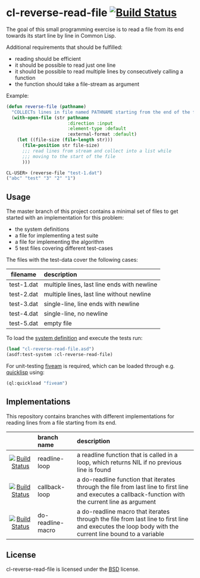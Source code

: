 # cl-reverse-read-file [![Build Status](https://travis-ci.org/charcodelimit/cl-reverse-read-line.svg)](https://travis-ci.org/charcodelimit/cl-reverse-read-file)

The goal of this small programming exercise is to read a file 
from its end towards its start line by line in Common Lisp.

Additional requirements that should be fulfilled:
 - reading should be efficient
 - it should be possible to read just one line
 - it should be possible to read multiple lines
   by consecutively calling a function
 - the function should take a file-stream as argument

Example:

```lisp
(defun reverse-file (pathname)
  "COLLECTs lines in file named PATHNAME starting from the end of the file"
  (with-open-file (str pathname
                       :direction :input
                       :element-type :default
                       :external-format :default)
    (let ((file-size (file-length str)))
      (file-position str file-size)
      ;;; read lines from stream and collect into a list while
      ;;; moving to the start of the file
      )))
```

```lisp
CL-USER> (reverse-file "test-1.dat")
("abc" "test" "3" "2" "1")
```

## Usage

The master branch of this project contains a minimal set of files to get
started with an implementation for this problem:

 * the system definitions
 * a file for implementing a test suite
 * a file for implementing the algorithm
 * 5 test files covering different test-cases

The files with the test-data cover the following cases:

| filename | description |
|:-:|:-|
| test-1.dat | multiple lines, last line ends with newline |
| test-2.dat | multiple lines, last line without newline |
| test-3.dat | single-line, line ends with newline |
| test-4.dat | single-line, no newline |
| test-5.dat | empty file |

To load the [system definition](https://common-lisp.net/project/asdf/) and execute the tests run:
```lisp
(load "cl-reverse-read-file.asd")
(asdf:test-system :cl-reverse-read-file)
```

For unit-testing [fiveam](https://github.com/sionescu/fiveam) is required, which can be loaded through e.g. [quicklisp](https://www.quicklisp.org) using:
```lisp
(ql:quickload "fiveam")
```

## Implementations

This repository contains branches with different implementations for reading
lines from a file starting from its end.

| | branch name | description |
|:-:|:-|:-|
| [![Build Status](https://travis-ci.org/charcodelimit/cl-reverse-read-line.svg?branch=readline-loop)](https://travis-ci.org/charcodelimit/cl-reverse-read-file) | readline-loop | a readline function that is called in a loop, which returns NIL if no previous line is found |
| [![Build Status](https://travis-ci.org/charcodelimit/cl-reverse-read-line.svg?branch=callback-loop)](https://travis-ci.org/charcodelimit/cl-reverse-read-file) | callback-loop | a do-readline function that iterates through the file from last line to first line and executes a callback-function with the current line as argument |
| [![Build Status](https://travis-ci.org/charcodelimit/cl-reverse-read-line.svg?branch=do-readline-macro)](https://travis-ci.org/charcodelimit/cl-reverse-read-file) | do-readline-macro | a do-readline macro that iterates through the file from last line to first line and executes the loop body with the current line bound to a variable |

## License

cl-reverse-read-file is licensed under the [BSD](http://www.opensource.org/licenses/bsd-license.php) license.
